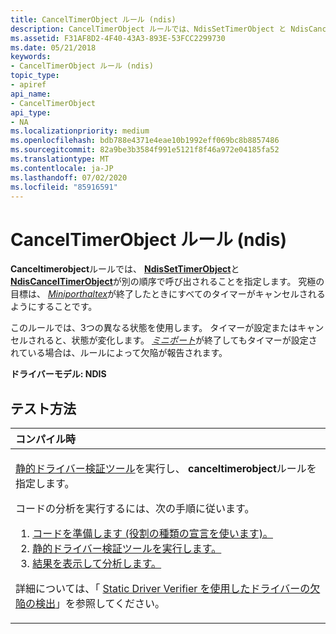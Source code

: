 ```yaml
---
title: CancelTimerObject ルール (ndis)
description: CancelTimerObject ルールでは、NdisSetTimerObject と NdisCancelTimerObject が別の順序で呼び出されることを指定します。 究極の目標は、MiniportHaltEx が終了したときにすべてのタイマーがキャンセルされるようにすることです。
ms.assetid: F31AF8D2-4F40-43A3-893E-53FCC2299730
ms.date: 05/21/2018
keywords:
- CancelTimerObject ルール (ndis)
topic_type:
- apiref
api_name:
- CancelTimerObject
api_type:
- NA
ms.localizationpriority: medium
ms.openlocfilehash: bdb788e4371e4eae10b1992eff069bc8b8857486
ms.sourcegitcommit: 82a9be3b3584f991e5121f8f46a972e04185fa52
ms.translationtype: MT
ms.contentlocale: ja-JP
ms.lasthandoff: 07/02/2020
ms.locfileid: "85916591"
---
```

# <a name="canceltimerobject-rule-ndis"></a>CancelTimerObject ルール (ndis)


**Canceltimerobject**ルールでは、 [**NdisSetTimerObject**](https://docs.microsoft.com/windows-hardware/drivers/ddi/ndis/nf-ndis-ndissettimerobject)と[**NdisCancelTimerObject**](https://docs.microsoft.com/windows-hardware/drivers/ddi/ndis/nf-ndis-ndiscanceltimerobject)が別の順序で呼び出されることを指定します。 究極の目標は、 [*Miniporthaltex*](https://docs.microsoft.com/windows-hardware/drivers/ddi/ndis/nc-ndis-miniport_halt)が終了したときにすべてのタイマーがキャンセルされるようにすることです。

このルールでは、3つの異なる状態を使用します。 タイマーが設定またはキャンセルされると、状態が変化します。 [*ミニポート*](https://docs.microsoft.com/windows-hardware/drivers/ddi/ndis/nc-ndis-miniport_halt)が終了してもタイマーが設定されている場合は、ルールによって欠陥が報告されます。

**ドライバーモデル: NDIS**

<a name="how-to-test"></a>テスト方法
-----------

<table>
<colgroup>
<col width="100%" />
</colgroup>
<thead>
<tr class="header">
<th align="left">コンパイル時</th>
</tr>
</thead>
<tbody>
<tr class="odd">
<td align="left"><p><a href="https://docs.microsoft.com/windows-hardware/drivers/devtest/static-driver-verifier" data-raw-source="[Static Driver Verifier](https://docs.microsoft.com/windows-hardware/drivers/devtest/static-driver-verifier)">静的ドライバー検証ツール</a>を実行し、 <strong>canceltimerobject</strong>ルールを指定します。</p>
コードの分析を実行するには、次の手順に従います。
<ol>
<li><a href="https://docs.microsoft.com/windows-hardware/drivers/devtest/using-static-driver-verifier-to-find-defects-in-drivers#preparing-your-source-code" data-raw-source="[Prepare your code (use role type declarations).](https://docs.microsoft.com/windows-hardware/drivers/devtest/using-static-driver-verifier-to-find-defects-in-drivers#preparing-your-source-code)">コードを準備します (役割の種類の宣言を使います)。</a></li>
<li><a href="https://docs.microsoft.com/windows-hardware/drivers/devtest/using-static-driver-verifier-to-find-defects-in-drivers#running-static-driver-verifier" data-raw-source="[Run Static Driver Verifier.](https://docs.microsoft.com/windows-hardware/drivers/devtest/using-static-driver-verifier-to-find-defects-in-drivers#running-static-driver-verifier)">静的ドライバー検証ツールを実行します。</a></li>
<li><a href="https://docs.microsoft.com/windows-hardware/drivers/devtest/using-static-driver-verifier-to-find-defects-in-drivers#viewing-and-analyzing-the-results" data-raw-source="[View and analyze the results.](https://docs.microsoft.com/windows-hardware/drivers/devtest/using-static-driver-verifier-to-find-defects-in-drivers#viewing-and-analyzing-the-results)">結果を表示して分析します。</a></li>
</ol>
<p>詳細については、「 <a href="https://docs.microsoft.com/windows-hardware/drivers/devtest/using-static-driver-verifier-to-find-defects-in-drivers" data-raw-source="[Using Static Driver Verifier to Find Defects in Drivers](https://docs.microsoft.com/windows-hardware/drivers/devtest/using-static-driver-verifier-to-find-defects-in-drivers)">Static Driver Verifier を使用したドライバーの欠陥の検出</a>」を参照してください。</p></td>
</tr>
</tbody>
</table>

 

 





